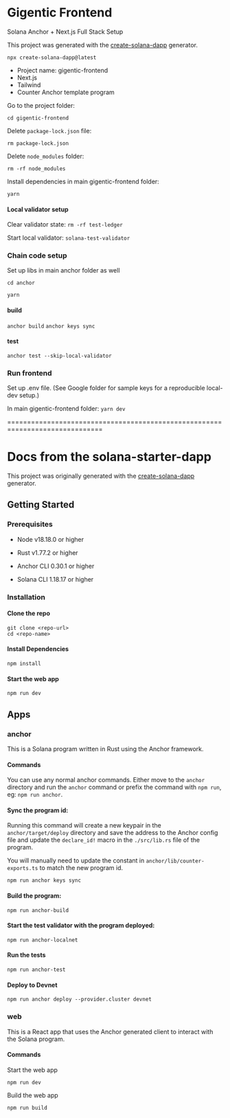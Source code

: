 # Gigentic Frontend

Solana Anchor + Next.js Full Stack Setup

This project was generated with the [create-solana-dapp](https://github.com/solana-developers/create-solana-dapp) generator.

`npx create-solana-dapp@latest`

- Project name: gigentic-frontend
- Next.js
- Tailwind
- Counter Anchor template program

Go to the project folder:

`cd gigentic-frontend`

Delete `package-lock.json` file:

`rm package-lock.json`

Delete `node_modules` folder:

`rm -rf node_modules`

Install dependencies in main gigentic-frontend folder:

`yarn`

#### Local validator setup

Clear validator state:
`rm -rf test-ledger`

Start local validator:
`solana-test-validator`

### Chain code setup

Set up libs in main anchor folder as well

`cd anchor`

`yarn`

#### build

`anchor build`
`anchor keys sync`

#### test

`anchor test --skip-local-validator`

### Run frontend

Set up .env file. (See Google folder for sample keys for a reproducible local-dev setup.)

In main gigentic-frontend folder:
`yarn dev`

==============================================================================

# Docs from the solana-starter-dapp

This project was originally generated with the [create-solana-dapp](https://github.com/solana-developers/create-solana-dapp) generator.

## Getting Started

### Prerequisites

- Node v18.18.0 or higher

- Rust v1.77.2 or higher
- Anchor CLI 0.30.1 or higher
- Solana CLI 1.18.17 or higher

### Installation

#### Clone the repo

```shell
git clone <repo-url>
cd <repo-name>
```

#### Install Dependencies

```shell
npm install
```

#### Start the web app

```
npm run dev
```

## Apps

### anchor

This is a Solana program written in Rust using the Anchor framework.

#### Commands

You can use any normal anchor commands. Either move to the `anchor` directory and run the `anchor` command or prefix the command with `npm run`, eg: `npm run anchor`.

#### Sync the program id:

Running this command will create a new keypair in the `anchor/target/deploy` directory and save the address to the Anchor config file and update the `declare_id!` macro in the `./src/lib.rs` file of the program.

You will manually need to update the constant in `anchor/lib/counter-exports.ts` to match the new program id.

```shell
npm run anchor keys sync
```

#### Build the program:

```shell
npm run anchor-build
```

#### Start the test validator with the program deployed:

```shell
npm run anchor-localnet
```

#### Run the tests

```shell
npm run anchor-test
```

#### Deploy to Devnet

```shell
npm run anchor deploy --provider.cluster devnet
```

### web

This is a React app that uses the Anchor generated client to interact with the Solana program.

#### Commands

Start the web app

```shell
npm run dev
```

Build the web app

```shell
npm run build
```
